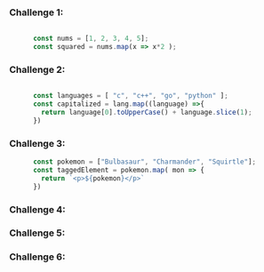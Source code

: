 <!-- 
.map() Method:
 -->
### Challenge 1:
<!-- Given an array of numbers, rturn an array of each number, squared -->
```javascript

      const nums = [1, 2, 3, 4, 5];
      const squared = nums.map(x => x*2 );
```

### Challenge 2:
<!-- Given an array of strings, return an array where the first letter of each string is capitalized -->

```javascript

      const languages = [ "c", "c++", "go", "python" ];
      const capitalized = lang.map((language) =>{
        return language[0].toUpperCase() + language.slice(1);
      })
```

### Challenge 3:
<!-- Given an array of strings, return an array of string that wraps them in the HTML p tag-->

```javascript
      const pokemon = ["Bulbasaur", "Charmander", "Squirtle"];
      const taggedElement = pokemon.map( mon => {
        return `<p>${pokemon}</p>`
      })
```

### Challenge 4:

### Challenge 5:
### Challenge 6: